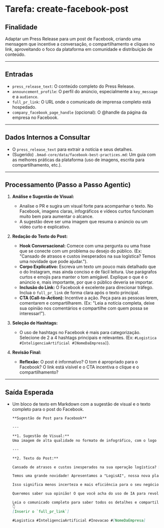 # Tarefa: create-facebook-post

## Finalidade

Adaptar um Press Release para um post de Facebook, criando uma mensagem que incentive a conversação, o compartilhamento e cliques no link, aproveitando o foco da plataforma em comunidade e distribuição de conteúdo.

---

## Entradas

- `press_release_text`: O conteúdo completo do Press Release.
- `announcement_profile`: O perfil do anúncio, especialmente a `key_message` e a `audience`.
- `full_pr_link`: O URL onde o comunicado de imprensa completo está hospedado.
- `company_facebook_page_handle` (opcional): O @handle da página da empresa no Facebook.

---

## Dados Internos a Consultar

- O `press_release_text` para extrair a notícia e seus detalhes.
- (Sugerido) `.bmad-core/data/facebook-best-practices.md`: Um guia com as melhores práticas da plataforma (uso de imagens, escrita para compartilhamento, etc.).

---

## Processamento (Passo a Passo Agentic)

1.  **Análise e Sugestão de Visual:**
    * Analise o PR e sugira um visual forte para acompanhar o texto. No Facebook, imagens claras, infográficos e vídeos curtos funcionam muito bem para aumentar o alcance.
    * A sugestão deve ser uma imagem que resuma o anúncio ou um vídeo curto e explicativo.

2.  **Redação do Texto do Post:**
    * **Hook Conversacional:** Comece com uma pergunta ou uma frase que se conecte com um problema ou desejo do público. (Ex: "Cansado de atrasos e custos inesperados na sua logística? Temos uma novidade que pode ajudar.").
    * **Corpo Explicativo:** Escreva um texto um pouco mais detalhado que o do Instagram, mas ainda conciso e de fácil leitura. Use parágrafos curtos e emojis para manter o tom amigável. Explique o que é o anúncio e, mais importante, por que o público deveria se importar.
    * **Inclusão do Link:** O Facebook é excelente para direcionar tráfego. Inclua o `full_pr_link` de forma clara após o texto principal.
    * **CTA (Call-to-Action):** Incentive a ação. Peça para as pessoas lerem, comentarem e compartilharem. (Ex: "Leia a notícia completa, deixe sua opinião nos comentários e compartilhe com quem possa se interessar!").

3.  **Seleção de Hashtags:**
    * O uso de hashtags no Facebook é mais para categorização. Selecione de 2 a 4 hashtags principais e relevantes. (Ex: `#Logistica #InteligenciaArtificial #[NomeDaEmpresa]`).

4.  **Revisão Final:**
    * **Reflexão:** O post é informativo? O tom é apropriado para o Facebook? O link está visível e o CTA incentiva o clique e o compartilhamento?

---

## Saída Esperada

-   Um bloco de texto em Markdown com a sugestão de visual e o texto completo para o post do Facebook.

    ```markdown
    **Sugestão de Post para Facebook**

    ---

    **1. Sugestão de Visual:**
    Uma imagem de alta qualidade no formato de infográfico, com o logo da "LogisAI" e 3 ícones que representam seus principais benefícios: um caminhão com um relógio (velocidade), um cofre (economia) e um cérebro com circuitos (IA Preditiva).

    ---

    **2. Texto do Post:**

    Cansado de atrasos e custos inesperados na sua operação logística? 🤔

    Temos uma grande novidade! Apresentamos a "LogisAI", nossa nova plataforma que usa o poder da Inteligência Artificial para tornar a sua cadeia de suprimentos mais inteligente e preditiva.

    Isso significa menos incerteza e mais eficiência para o seu negócio, com otimização de rotas em tempo real e redução de custos operacionais.

    Queremos saber sua opinião! O que você acha do uso de IA para revolucionar a logística?

    Leia o comunicado completo para saber todos os detalhes e compartilhe esta novidade!
    👇
    [Inserir o `full_pr_link`]

    #Logistica #InteligenciaArtificial #Inovacao #[NomeDaEmpresa]
    ```